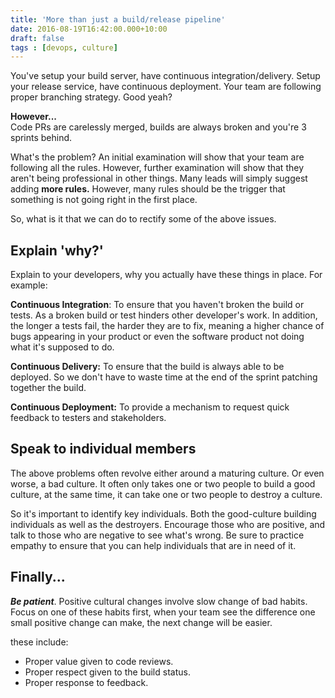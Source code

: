```yaml
---
title: 'More than just a build/release pipeline'
date: 2016-08-19T16:42:00.000+10:00
draft: false
tags : [devops, culture]
---
```


You've setup your build server, have continuous integration/delivery. Setup your release service, have continuous deployment. Your team are following proper branching strategy. Good yeah?  

  

**However...**  
Code PRs are carelessly merged, builds are always broken and you're 3 sprints behind.

What's the problem?
An initial examination will show that your team are following all the rules. However, further examination will show that they aren't being professional in other things. Many leads will simply suggest adding **more rules.** However, many rules should be the trigger that something is not going right in the first place.  
  
So, what is it that we can do to rectify some of the above issues.

## Explain 'why?'

Explain to your developers, why you actually have these things in place. For example:

**Continuous Integration**: To ensure that you haven't broken the build or tests. As a broken build or test hinders other developer's work. In addition, the longer a tests fail, the harder they are to fix, meaning a higher chance of bugs appearing in your product or even the software product not doing what it's supposed to do.

  

**Continuous Delivery:** To ensure that the build is always able to be deployed. So we don't have to waste time at the end of the sprint patching together the build.


**Continuous Deployment:** To provide a mechanism to request quick feedback to testers and stakeholders.

  

## Speak to individual members
The above problems often revolve either around a maturing culture. Or even worse, a bad culture. It often only takes one or two people to build a good culture, at the same time, it can take one or two people to destroy a culture. 

  

So it's important to identify key individuals. Both the good-culture building individuals as well as the destroyers. Encourage those who are positive, and talk to those who are negative to see what's wrong. Be sure to practice empathy to ensure that you can help individuals that are in need of it.  
  

## Finally...
**_Be patient_**. Positive cultural changes involve slow change of bad habits. Focus on one of these habits first, when your team see the difference one small positive change can make, the next change will be easier.

  

these include:

- Proper value given to code reviews.
- Proper respect given to the build status.
- Proper response to feedback.